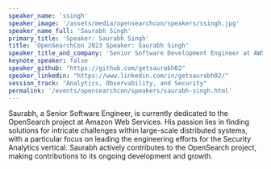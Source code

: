 ```yaml
---
speaker_name: 'ssingh'
speaker_image: '/assets/media/opensearchcon/speakers/ssingh.jpg'
speaker_name_full: 'Saurabh Singh'
primary_title: 'Speaker: Saurabh Singh'
title: 'OpenSearchCon 2023 Speaker: Saurabh Singh'
speaker_title_and_company: 'Senior Software Development Engineer at AWS - OpenSearch'
keynote_speaker: false
speaker_github: "https://github.com/getsaurabh02"
speaker_linkedin: "https://www.linkedin.com/in/getsaurabh02/"
session_track: "Analytics, Observability, and Security"
permalink: '/events/opensearchcon/speakers/saurabh-singh.html'
---
```


Saurabh, a Senior Software Engineer, is currently dedicated to the OpenSearch project at Amazon Web Services. His passion lies in finding solutions for intricate challenges within large-scale distributed systems, with a particular focus on leading the engineering efforts for the Security Analytics vertical. Saurabh actively contributes to the OpenSearch project, making contributions to its ongoing development and growth.

